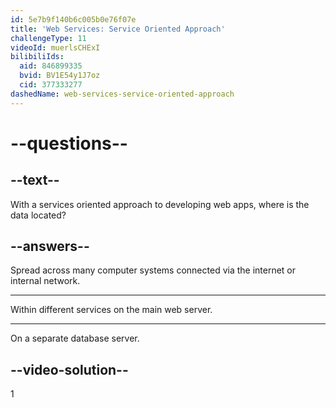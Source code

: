 ```yaml
---
id: 5e7b9f140b6c005b0e76f07e
title: 'Web Services: Service Oriented Approach'
challengeType: 11
videoId: muerlsCHExI
bilibiliIds:
  aid: 846899335
  bvid: BV1E54y1J7oz
  cid: 377333277
dashedName: web-services-service-oriented-approach
---
```


# --questions--

## --text--

With a services oriented approach to developing web apps, where is the data located?

## --answers--

Spread across many computer systems connected via the internet or internal network.

---

Within different services on the main web server.

---

On a separate database server.

## --video-solution--

1

